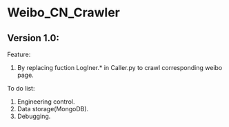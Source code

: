 Weibo_CN_Crawler
================
Version 1.0: 
----------------
Feature: 
1. By replacing fuction LogIner.* in Caller.py to crawl corresponding weibo page. 

To do list:
1. Engineering control.
2. Data storage(MongoDB).
3. Debugging.
